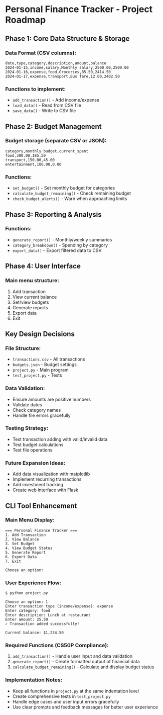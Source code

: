 # Personal Finance Tracker - Project Roadmap

## Phase 1: Core Data Structure & Storage

### Data Format (CSV columns):
```
date,type,category,description,amount,balance
2024-01-15,income,salary,Monthly salary,2500.00,2500.00
2024-01-16,expense,food,Groceries,85.50,2414.50
2024-01-17,expense,transport,Bus fare,12.00,2402.50
```

### Functions to implement:
- `add_transaction()` - Add income/expense
- `load_data()` - Read from CSV file
- `save_data()` - Write to CSV file

## Phase 2: Budget Management

### Budget storage (separate CSV or JSON):
```
category,monthly_budget,current_spent
food,300.00,185.50
transport,150.00,45.00
entertainment,100.00,0.00
```

### Functions:
- `set_budget()` - Set monthly budget for categories
- `calculate_budget_remaining()` - Check remaining budget
- `check_budget_alerts()` - Warn when approaching limits

## Phase 3: Reporting & Analysis

### Functions:
- `generate_report()` - Monthly/weekly summaries
- `category_breakdown()` - Spending by category
- `export_data()` - Export filtered data to CSV

## Phase 4: User Interface

### Main menu structure:
1. Add transaction
2. View current balance
3. Set/view budgets
4. Generate reports
5. Export data
6. Exit

## Key Design Decisions

### File Structure:
- `transactions.csv` - All transactions
- `budgets.json` - Budget settings
- `project.py` - Main program
- `test_project.py` - Tests

### Data Validation:
- Ensure amounts are positive numbers
- Validate dates
- Check category names
- Handle file errors gracefully

### Testing Strategy:
- Test transaction adding with valid/invalid data
- Test budget calculations
- Test file operations

### Future Expansion Ideas:
- Add data visualization with matplotlib
- Implement recurring transactions
- Add investment tracking
- Create web interface with Flask

## CLI Tool Enhancement

### Main Menu Display:
```
=== Personal Finance Tracker ===
1. Add Transaction
2. View Balance
3. Set Budget
4. View Budget Status
5. Generate Report
6. Export Data
7. Exit

Choose an option: 
```

### User Experience Flow:
```
$ python project.py

Choose an option: 1
Enter transaction type (income/expense): expense
Enter category: food
Enter description: Lunch at restaurant
Enter amount: 25.50
✓ Transaction added successfully!

Current balance: $1,234.50
```

### Required Functions (CS50P Compliance):
1. `add_transaction()` - Handle user input and data validation
2. `generate_report()` - Create formatted output of financial data
3. `calculate_budget_remaining()` - Calculate and display budget status

### Implementation Notes:
- Keep all functions in `project.py` at the same indentation level
- Create comprehensive tests in `test_project.py`
- Handle edge cases and user input errors gracefully
- Use clear prompts and feedback messages for better user experience